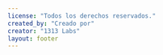 ```yaml
---
license: "Todos los derechos reservados."
created_by: "Creado por"
creator: "1313 Labs"
layout: footer
---
```

